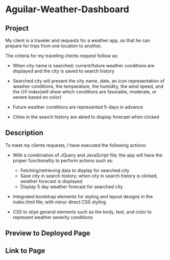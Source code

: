 # Aguilar-Weather-Dashboard

## Project

My client is a traveler and requests for a weather app, so that he can prepare for 
trips from one location to another.

The criteria for my traveling clients request folliow as:

* When city name is searched; current/future weather conditions are displayed and the city 
is saved to search history

* Searched city will present the city name, date, an icon representation of weather conditions, the temperature, the humidity, the wind speed, and the UV index(will show which conditions are favorable, moderate, or severe based on color)

* Future weather conditions are represented 5-days in advance

* Cities in the search history are abled to display forecast when clicked 

## Description

To meet my clients requests, I have executed the following actions:

* With a combination of JQuery and JavaScript file; the app will have the proper functionality to perform
actions such as:
  * Fetching/retrieving data to display for searched city
  * Save city in search history; when city in search history is clicked, weather forecast is displayed 
  * Display 5 day weather forecast for searched city
  
 * Integrated bootstrap elements for styling and layout designs in the index.html file; with minor direct CSS 
 styling
 
 * CSS to stlye general elements such as the body, text, and color to represent weather severity conditions
 ## Preview to Deployed Page
 
 
 ## Link to Page
